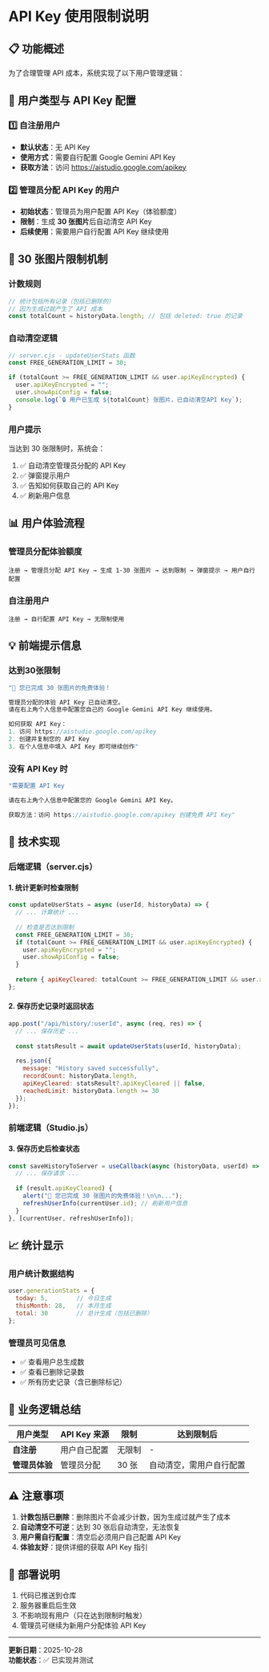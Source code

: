 # API Key 使用限制说明

## 📋 功能概述

为了合理管理 API 成本，系统实现了以下用户管理逻辑：

## 🎯 用户类型与 API Key 配置

### 1️⃣ 自注册用户
- **默认状态**：无 API Key
- **使用方式**：需要自行配置 Google Gemini API Key
- **获取方法**：访问 https://aistudio.google.com/apikey

### 2️⃣ 管理员分配 API Key 的用户
- **初始状态**：管理员为用户配置 API Key（体验额度）
- **限制**：生成 **30 张图片**后自动清空 API Key
- **后续使用**：需要用户自行配置 API Key 继续使用

## 🔑 30 张图片限制机制

### 计数规则
```javascript
// 统计包括所有记录（包括已删除的）
// 因为生成过就产生了 API 成本
const totalCount = historyData.length; // 包括 deleted: true 的记录
```

### 自动清空逻辑
```javascript
// server.cjs - updateUserStats 函数
const FREE_GENERATION_LIMIT = 30;

if (totalCount >= FREE_GENERATION_LIMIT && user.apiKeyEncrypted) {
  user.apiKeyEncrypted = "";
  user.showApiConfig = false;
  console.log(`🔒 用户已生成 ${totalCount} 张图片，已自动清空API Key`);
}
```

### 用户提示
当达到 30 张限制时，系统会：
1. ✅ 自动清空管理员分配的 API Key
2. ✅ 弹窗提示用户
3. ✅ 告知如何获取自己的 API Key
4. ✅ 刷新用户信息

## 📊 用户体验流程

### 管理员分配体验额度
```
注册 → 管理员分配 API Key → 生成 1-30 张图片 → 达到限制 → 弹窗提示 → 用户自行配置
```

### 自注册用户
```
注册 → 自行配置 API Key → 无限制使用
```

## 💡 前端提示信息

### 达到30张限制
```javascript
"🎉 您已完成 30 张图片的免费体验！

管理员分配的体验 API Key 已自动清空。
请在右上角个人信息中配置您自己的 Google Gemini API Key 继续使用。

如何获取 API Key：
1. 访问 https://aistudio.google.com/apikey
2. 创建并复制您的 API Key
3. 在个人信息中填入 API Key 即可继续创作"
```

### 没有 API Key 时
```javascript
"需要配置 API Key

请在右上角个人信息中配置您的 Google Gemini API Key。

获取方法：访问 https://aistudio.google.com/apikey 创建免费 API Key"
```

## 🔧 技术实现

### 后端逻辑（server.cjs）

#### 1. 统计更新时检查限制
```javascript
const updateUserStats = async (userId, historyData) => {
  // ... 计算统计 ...
  
  // 检查是否达到限制
  const FREE_GENERATION_LIMIT = 30;
  if (totalCount >= FREE_GENERATION_LIMIT && user.apiKeyEncrypted) {
    user.apiKeyEncrypted = "";
    user.showApiConfig = false;
  }
  
  return { apiKeyCleared: totalCount >= FREE_GENERATION_LIMIT && user.apiKeyEncrypted === "" };
};
```

#### 2. 保存历史记录时返回状态
```javascript
app.post("/api/history/:userId", async (req, res) => {
  // ... 保存历史 ...
  
  const statsResult = await updateUserStats(userId, historyData);
  
  res.json({ 
    message: "History saved successfully",
    recordCount: historyData.length,
    apiKeyCleared: statsResult?.apiKeyCleared || false,
    reachedLimit: historyData.length >= 30
  });
});
```

### 前端逻辑（Studio.js）

#### 3. 保存历史后检查状态
```javascript
const saveHistoryToServer = useCallback(async (historyData, userId) => {
  // ... 保存请求 ...
  
  if (result.apiKeyCleared) {
    alert("🎉 您已完成 30 张图片的免费体验！\n\n...");
    refreshUserInfo(currentUser.id); // 刷新用户信息
  }
}, [currentUser, refreshUserInfo]);
```

## 📈 统计显示

### 用户统计数据结构
```javascript
user.generationStats = {
  today: 5,        // 今日生成
  thisMonth: 28,   // 本月生成
  total: 30        // 总计生成（包括已删除）
};
```

### 管理员可见信息
- ✅ 查看用户总生成数
- ✅ 查看已删除记录数
- ✅ 所有历史记录（含已删除标记）

## 🎯 业务逻辑总结

| 用户类型 | API Key 来源 | 限制 | 达到限制后 |
|---------|-------------|------|-----------|
| **自注册** | 用户自己配置 | 无限制 | - |
| **管理员体验** | 管理员分配 | 30 张 | 自动清空，需用户自行配置 |

## ⚠️ 注意事项

1. **计数包括已删除**：删除图片不会减少计数，因为生成过就产生了成本
2. **自动清空不可逆**：达到 30 张后自动清空，无法恢复
3. **用户需自行配置**：清空后必须用户自己配置 API Key
4. **体验友好**：提供详细的获取 API Key 指引

## 🚀 部署说明

1. 代码已推送到仓库
2. 服务器重启后生效
3. 不影响现有用户（只在达到限制时触发）
4. 管理员可继续为新用户分配体验 API Key

---

**更新日期**：2025-10-28  
**功能状态**：✅ 已实现并测试

